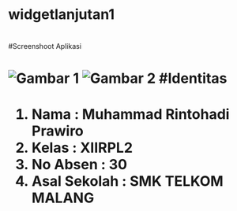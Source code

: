 # widgetlanjutan1<h1>
#Screenshoot Aplikasi<h1>
![Gambar 1](http://imageshack.com/a/img922/8061/aWW8Gn.jpg)
![Gambar 2](http://imageshack.com/a/img922/5021/w5DyYv.jpg)
#Identitas<h1>
1. Nama : Muhammad Rintohadi Prawiro
2. Kelas : XIIRPL2
3. No Absen : 30
4. Asal Sekolah : SMK TELKOM MALANG
